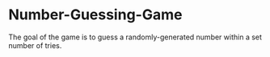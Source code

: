 # Number-Guessing-Game

The goal of the game is to guess a randomly-generated number within a set number of tries.
